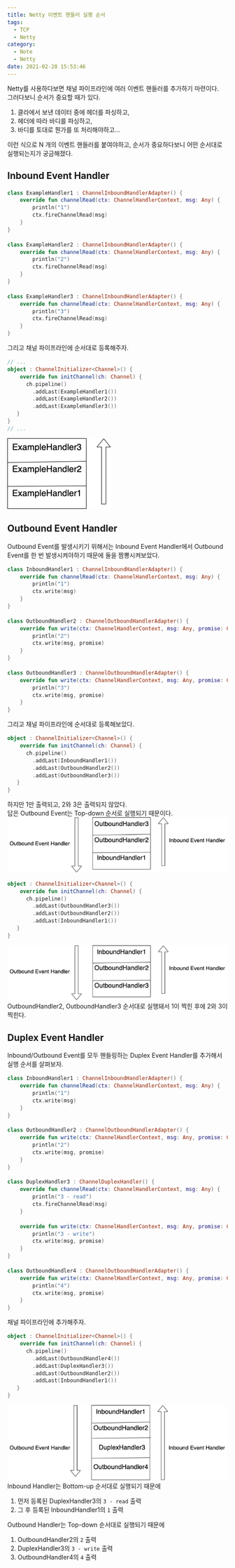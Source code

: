 ```yaml
---
title: Netty 이벤트 핸들러 실행 순서
tags:
  - TCP
  - Netty
category:
  - Note
  - Netty
date: 2021-02-28 15:53:46
---
```



Netty를 사용하다보면 채널 파이프라인에 여러 이벤트 핸들러를 추가하기 마련이다.  
그러다보니 순서가 중요할 때가 있다.  
1. 클라에서 보낸 데이터 중에 헤더를 파싱하고,  
1. 헤더에 따라 바디를 파싱하고,
1. 바디를 토대로 뭔가를 또 처리해야하고...

이런 식으로 N 개의 이벤트 핸들러를 붙여야하고, 순서가 중요하다보니 어떤 순서대로 실행되는지가 궁금해졌다.  

## Inbound Event Handler
```kotlin
class ExampleHandler1 : ChannelInboundHandlerAdapter() {
    override fun channelRead(ctx: ChannelHandlerContext, msg: Any) {
        println("1")
        ctx.fireChannelRead(msg)
    }
}

class ExampleHandler2 : ChannelInboundHandlerAdapter() {
    override fun channelRead(ctx: ChannelHandlerContext, msg: Any) {
        println("2")
        ctx.fireChannelRead(msg)
    }
}

class ExampleHandler3 : ChannelInboundHandlerAdapter() {
    override fun channelRead(ctx: ChannelHandlerContext, msg: Any) {
        println("3")
        ctx.fireChannelRead(msg)
    }
}
```

그리고 채널 파이프라인에 순서대로 등록해주자.  
```kotlin
// ...
object : ChannelInitializer<Channel>() {
    override fun initChannel(ch: Channel) {
      ch.pipeline()
        .addLast(ExampleHandler1())
        .addLast(ExampleHandler2())
        .addLast(ExampleHandler3())
   }
}
// ...
```

![Bottom-Up 순서대로 실행되기 때문에 때문에 먼저 등록한 ExampleHandler1부터 순서대로 실행된다.](netty-event-handler-order/inbound-event-handler-order.png)

## Outbound Event Handler
Outbound Event를 발생시키기 위해서는 Inbound Event Handler에서 Outbound Event를 한 번 발생시켜야하기 때문에 둘을 짬뽕시켜보았다.  
```kotlin
class InboundHandler1 : ChannelInboundHandlerAdapter() {
    override fun channelRead(ctx: ChannelHandlerContext, msg: Any) {
        println("1")
        ctx.write(msg)
    }
}

class OutboundHandler2 : ChannelOutboundHandlerAdapter() {
    override fun write(ctx: ChannelHandlerContext, msg: Any, promise: ChannelPromise) {
        println("2")
        ctx.write(msg, promise)
    }
}

class OutboundHandler3 : ChannelOutboundHandlerAdapter() {
    override fun write(ctx: ChannelHandlerContext, msg: Any, promise: ChannelPromise) {
        println("3")
        ctx.write(msg, promise)
    }
}
```

그리고 채널 파이프라인에 순서대로 등록해보았다.  
```kotlin
object : ChannelInitializer<Channel>() {
    override fun initChannel(ch: Channel) {
      ch.pipeline()
        .addLast(InboundHandler1())
        .addLast(OutboundHandler2())
        .addLast(OutboundHandler3())
   }
}
```

하지만 1만 출력되고, 2와 3은 출력되지 않았다.  
답은 Outbound Event는 Top-down 순서로 실행되기 때문이다.
![Top-down 순서대로 실행되기 때문에 Outbound Event가 발생한 InboundHandler 아래에 OutboundHandler가 없어서 이벤트를 처리하지 못했다.](netty-event-handler-order/outbound-event-handler-order.png)

```kotlin
object : ChannelInitializer<Channel>() {
    override fun initChannel(ch: Channel) {
      ch.pipeline()
        .addLast(OutboundHandler3())
        .addLast(OutboundHandler2())
        .addLast(InboundHandler1())
   }
}
```
![Top-down 순서대로 실행되기 때문에 Outbound Event가 발생한 InboundHandler 아래에 OutboundHandler들이 등록된 순서 역순으로 실행된다.](netty-event-handler-order/outbound-event-handler-order-2.png)  
OutboundHandler2, OutboundHandler3 순서대로 실행돼서 1이 찍힌 후에 2와 3이 찍힌다.

## Duplex Event Handler
Inbound/Outbound Event를 모두 핸들링하는 Duplex Event Handler를 추가해서 실행 순서를 살펴보자.  
```kotlin
class InboundHandler1 : ChannelInboundHandlerAdapter() {
    override fun channelRead(ctx: ChannelHandlerContext, msg: Any) {
        println("1")
        ctx.write(msg)
    }
}

class OutboundHandler2 : ChannelOutboundHandlerAdapter() {
    override fun write(ctx: ChannelHandlerContext, msg: Any, promise: ChannelPromise) {
        println("2")
        ctx.write(msg, promise)
    }
}

class DuplexHandler3 : ChannelDuplexHandler() {
    override fun channelRead(ctx: ChannelHandlerContext, msg: Any) {
        println("3 - read")
        ctx.fireChannelRead(msg)
    }

    override fun write(ctx: ChannelHandlerContext, msg: Any, promise: ChannelPromise) {
        println("3 - write")
        ctx.write(msg, promise)
    }
}

class OutboundHandler4 : ChannelOutboundHandlerAdapter() {
    override fun write(ctx: ChannelHandlerContext, msg: Any, promise: ChannelPromise) {
        println("4")
        ctx.write(msg, promise)
    }
}
```

채널 파이프라인에 추가해주자.  
```kotlin
object : ChannelInitializer<Channel>() {
    override fun initChannel(ch: Channel) {
      ch.pipeline()
        .addLast(OutboundHandler4())
        .addLast(DuplexHandler3())
        .addLast(OutboundHandler2())
        .addLast(InboundHandler1())
   }
}
```
![](netty-event-handler-order/duplex-event-handler-order.png)  
Inbound Handler는 Bottom-up 순서대로 실행되기 때문에
1. 먼저 등록된 DuplexHandler3의 `3 - read` 출력
1. 그 후 등록된 InboundHandler1의 `1` 출력

Outbound Handler는 Top-down 순서대로 실행되기 때문에
1. OutboundHandler2의 `2` 출력
1. DuplexHandler3의 `3 - write` 출력
1. OutboundHandler4의 `4` 출력